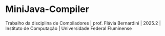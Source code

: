 # MiniJava-Compiler
Trabalho da disciplina de Compiladores | prof. Flávia Bernardini | 2025.2 | Instituto de Computação | Universidade Federal Fluminense
